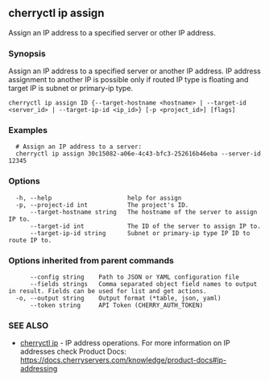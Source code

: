## cherryctl ip assign

Assign an IP address to a specified server or other IP address.

### Synopsis

Assign an IP address to a specified server or another IP address. IP address assignment to another IP is possible only if routed IP type is floating and target IP is subnet or primary-ip type.

```
cherryctl ip assign ID {--target-hostname <hostname> | --target-id <server_id> | --target-ip-id <ip_id>} [-p <project_id>] [flags]
```

### Examples

```
  # Assign an IP address to a server:
  cherryctl ip assign 30c15082-a06e-4c43-bfc3-252616b46eba --server-id 12345
```

### Options

```
  -h, --help                     help for assign
  -p, --project-id int           The project's ID.
      --target-hostname string   The hostname of the server to assign IP to.
      --target-id int            The ID of the server to assign IP to.
      --target-ip-id string      Subnet or primary-ip type IP ID to route IP to.
```

### Options inherited from parent commands

```
      --config string    Path to JSON or YAML configuration file
      --fields strings   Comma separated object field names to output in result. Fields can be used for list and get actions.
  -o, --output string    Output format (*table, json, yaml)
      --token string     API Token (CHERRY_AUTH_TOKEN)
```

### SEE ALSO

* [cherryctl ip](cherryctl_ip.md)	 - IP address operations. For more information on IP addresses check Product Docs: https://docs.cherryservers.com/knowledge/product-docs#ip-addressing

